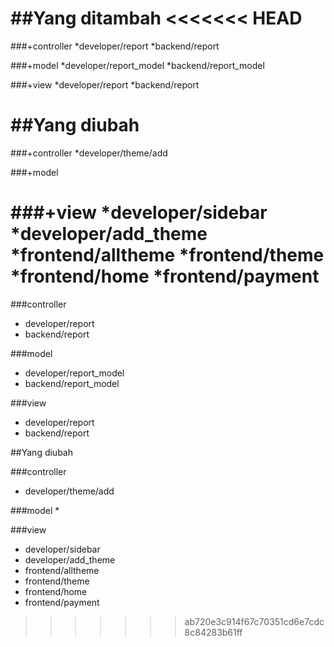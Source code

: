 ##Yang ditambah
<<<<<<< HEAD
=============

###+controller
*developer/report
*backend/report

###+model
*developer/report_model
*backend/report_model

###+view
*developer/report
*backend/report


##Yang diubah
===========
###+controller
*developer/theme/add

###+model

###+view
*developer/sidebar
*developer/add_theme
*frontend/alltheme
*frontend/theme
*frontend/home
*frontend/payment
=======

###controller
* developer/report
* backend/report

###model
* developer/report_model
* backend/report_model

###view
* developer/report
* backend/report


##Yang diubah

###controller
* developer/theme/add

###model
* 

###view
* developer/sidebar
* developer/add_theme
* frontend/alltheme
* frontend/theme
* frontend/home
* frontend/payment
>>>>>>> ab720e3c914f67c70351cd6e7cdc8c84283b61ff
